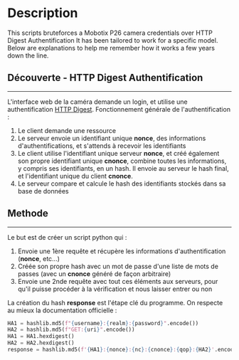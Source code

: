 # Description
This scripts bruteforces a Mobotix P26 camera credentials over HTTP Digest Authentification
It has been tailored to work for a specific model.
Below are explanations to help me remember how it works a few years down the line.

## Découverte - HTTP Digest Authentification
---
L'interface web de la caméra demande un login, et utilise une authentification [HTTP Digest](https://en.wikipedia.org/wiki/Digest_access_authentication).
Fonctionnement générale de l'authentification :
1. Le client demande une ressource
2. Le serveur envoie un identifiant unique **nonce**, des informations d'authentifications, et s'attends à recevoir les identifiants
3. Le client utilise l'identifiant unique serveur **nonce**, et créé également son propre identifiant unique **cnonce**, combine toutes les informations, y compris ses identifiants, en un hash. Il envoie au serveur le hash final, et l'identifiant unique du client **cnonce**.
4. Le serveur compare et calcule le hash des identifiants stockés dans sa base de données

## Methode
---
Le but est de créer un script python qui :
1. Envoie une 1ère requête et récupère les informations d'authentification (**nonce**, etc...)
2. Créée son propre hash avec un mot de passe d'une liste de mots de passes (avec un **cnonce** généré de façon arbitraire)
3. Envoie une 2nde requête avec tout ces éléments aux serveurs, pour qu'il puisse procéder à la vérification et nous laisser entrer ou non

La création du hash **response** est l'étape clé du programme.
On respecte au mieux la documentation officielle :
```python
HA1 = hashlib.md5(f"{username}:{realm}:{password}".encode())
HA2 = hashlib.md5(f"GET:{uri}".encode())
HA1 = HA1.hexdigest()
HA2 = HA2.hexdigest()
response = hashlib.md5(f'{HA1}:{nonce}:{nc}:{cnonce}:{qop}:{HA2}'.encode()).hexdigest()
```
